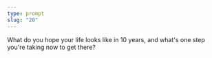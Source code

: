 ```yaml
---
type: prompt
slug: "20"
---
```


What do you hope your life looks like in 10 years, and what's one step you're taking now to get there?
